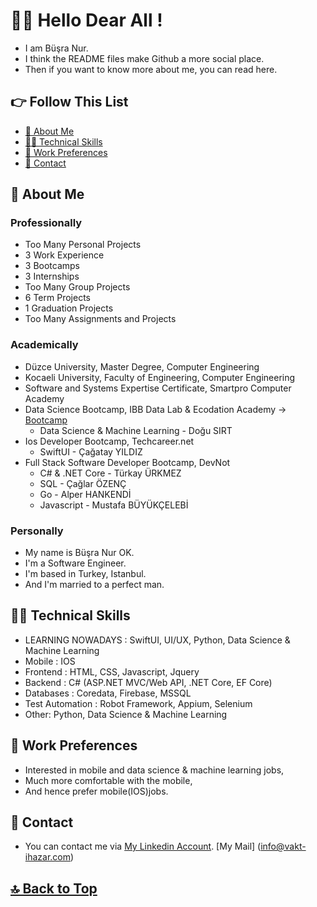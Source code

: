 # 🙋‍♀️ Hello Dear All !

- I am Büşra Nur. 
- I think the README files make Github a more social place. 
- Then if you want to know more about me, you can read here.

## 👉 Follow This List

- [🧕 About Me](#-about-me)
- [👩‍💻 Technical Skills](#-technical-skills)
- [💼 Work Preferences](#-work-preferences)
- [💬 Contact](#-contact)

## 🧕 About Me 

### Professionally 

- Too Many Personal Projects 
- 3 Work Experience 
- 3 Bootcamps 
- 3 Internships 
- Too Many Group Projects 
- 6 Term Projects 
- 1 Graduation Projects 
- Too Many Assignments and Projects 

### Academically 

- Düzce University, Master Degree, Computer Engineering
- Kocaeli University, Faculty of Engineering, Computer Engineering
- Software and Systems Expertise Certificate, Smartpro Computer Academy
- Data Science Bootcamp, IBB Data Lab & Ecodation Academy -> [Bootcamp]
  - Data Science & Machine Learning - Doğu SIRT
- Ios Developer Bootcamp, Techcareer.net
  - SwiftUI - Çağatay YILDIZ
- Full Stack Software Developer Bootcamp, DevNot 
  - C# & .NET Core - Türkay ÜRKMEZ 
  - SQL - Çağlar ÖZENÇ 
  - Go - Alper HANKENDİ 
  - Javascript - Mustafa BÜYÜKÇELEBİ 

### Personally 

- My name is Büşra Nur OK. 
- I'm a Software Engineer. 
- I'm based in Turkey, Istanbul. 
- And I'm married to a perfect man. 

## 👩‍💻 Technical Skills 

- LEARNING NOWADAYS : SwiftUI, UI/UX, Python, Data Science & Machine Learning
- Mobile    : IOS
- Frontend  : HTML, CSS, Javascript, Jquery
- Backend   : C# (ASP.NET MVC/Web API, .NET Core, EF Core) 
- Databases : Coredata, Firebase, MSSQL 
- Test Automation    : Robot Framework, Appium, Selenium
- Other: Python, Data Science & Machine Learning

## 💼 Work Preferences 

- Interested in mobile and data science & machine learning jobs, 
- Much more comfortable with the mobile, 
- And hence prefer mobile(IOS)jobs.

## 💬 Contact 

- You can contact me via [My Linkedin Account](https://www.linkedin.com/in/busranurok/). [My Mail] (info@vakt-ihazar.com)

## [🔝 Back to Top](#-follow-this-list) 

[Bootcamp]: <https://akademi.ecodation.com/portfolio/veri-bilimi-bootcamp/>
